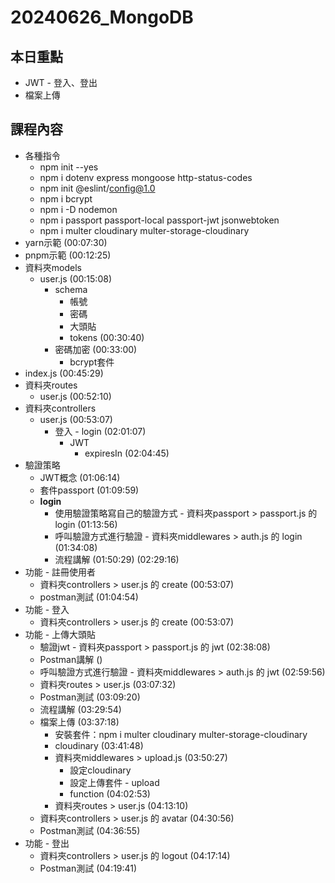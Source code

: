 # 20240626_MongoDB
## 本日重點
* JWT - 登入、登出
* 檔案上傳
## 課程內容
* 各種指令
    * npm init --yes
    * npm i dotenv express mongoose http-status-codes
    * npm init @eslint/config@1.0
    * npm i bcrypt
    * npm i -D nodemon
    * npm i passport passport-local passport-jwt jsonwebtoken
    * npm i multer cloudinary multer-storage-cloudinary
* yarn示範 (00:07:30)
* pnpm示範 (00:12:25)
* 資料夾models 
    * user.js (00:15:08)
        * schema
            * 帳號
            * 密碼
            * 大頭貼
            * tokens (00:30:40)
        * 密碼加密 (00:33:00)
            * bcrypt套件
* index.js (00:45:29)
* 資料夾routes
    * user.js (00:52:10)
* 資料夾controllers
    * user.js (00:53:07)
        * 登入 - login (02:01:07)
            * JWT
                * expiresIn (02:04:45)
* 驗證策略 
    * JWT概念 (01:06:14)
    * 套件passport (01:09:59)
    * **login**
        * 使用驗證策略寫自己的驗證方式 - 資料夾passport > passport.js 的 login (01:13:56)
        * 呼叫驗證方式進行驗證 - 資料夾middlewares > auth.js 的 login (01:34:08)
        * 流程講解 (01:50:29) (02:29:16)
* 功能 - 註冊使用者
    * 資料夾controllers > user.js 的 create (00:53:07)
    * postman測試 (01:04:54)
* 功能 - 登入
    * 資料夾controllers > user.js 的 create (00:53:07)
* 功能 - 上傳大頭貼
    * 驗證jwt - 資料夾passport > passport.js 的 jwt (02:38:08)
    * Postman講解 ()
    * 呼叫驗證方式進行驗證 - 資料夾middlewares > auth.js 的 jwt (02:59:56)
    * 資料夾routes > user.js (03:07:32)
    * Postman測試 (03:09:20)
    * 流程講解 (03:29:54)
    * 檔案上傳 (03:37:18)
        * 安裝套件：npm i multer cloudinary multer-storage-cloudinary
        * cloudinary (03:41:48)
        * 資料夾middlewares > upload.js (03:50:27)
            * 設定cloudinary
            * 設定上傳套件 - upload
            * function (04:02:53)
        * 資料夾routes > user.js (04:13:10)
    * 資料夾controllers > user.js 的 avatar (04:30:56)
    * Postman測試 (04:36:55)
* 功能 - 登出
    * 資料夾controllers > user.js 的 logout (04:17:14)
    * Postman測試 (04:19:41)
